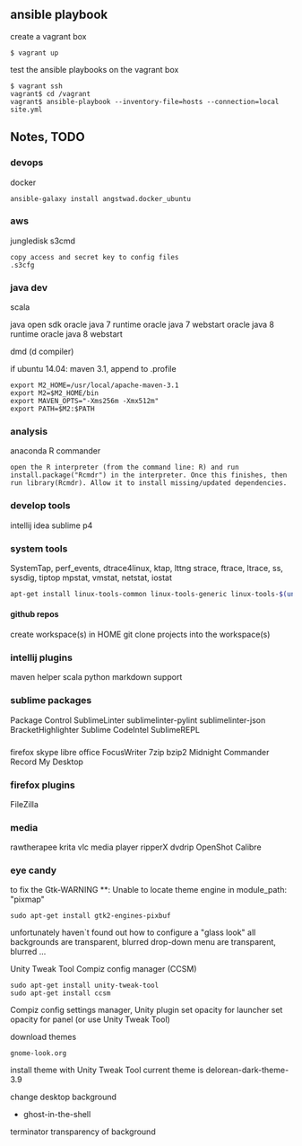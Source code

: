 ## ansible playbook
create a vagrant box
```
$ vagrant up
```

test the ansible playbooks on the vagrant box
```
$ vagrant ssh
vagrant$ cd /vagrant
vagrant$ ansible-playbook --inventory-file=hosts --connection=local site.yml
```

## Notes, TODO

### devops
docker
```
ansible-galaxy install angstwad.docker_ubuntu
```

### aws
jungledisk
s3cmd
```
copy access and secret key to config files
.s3cfg
```

### java dev
scala

java open sdk
oracle java 7 runtime
oracle java 7 webstart
oracle java 8 runtime
oracle java 8 webstart

dmd (d compiler)

if ubuntu 14.04:
	maven 3.1, append to .profile
```
export M2_HOME=/usr/local/apache-maven-3.1
export M2=$M2_HOME/bin
export MAVEN_OPTS="-Xms256m -Xmx512m"
export PATH=$M2:$PATH
```


### analysis
anaconda
R commander
```
open the R interpreter (from the command line: R) and run install.package("Rcmdr") in the interpreter. Once this finishes, then run library(Rcmdr). Allow it to install missing/updated dependencies.
```

### develop tools
intellij idea
sublime
p4

### system tools
SystemTap, perf_events, dtrace4linux, ktap, lttng
strace, ftrace, ltrace, ss, sysdig, tiptop
mpstat, vmstat, netstat, iostat
```bash
apt-get install linux-tools-common linux-tools-generic linux-tools-$(uname -r)
```

#### github repos
create workspace(s) in HOME
git clone projects into the workspace(s)

### intellij plugins
maven helper
scala
python
markdown support

### sublime packages
Package Control
SublimeLinter
sublimelinter-pylint
sublimelinter-json
BracketHighlighter
Sublime CodeIntel
SublimeREPL

### 
firefox
skype
libre office
FocusWriter
7zip
bzip2
Midnight Commander
Record My Desktop

### firefox plugins
FileZilla

### media
rawtherapee
krita
vlc media player
ripperX
dvdrip
OpenShot
Calibre

### eye candy
to fix the 
Gtk-WARNING **: Unable to locate theme engine in module_path: "pixmap"
```
sudo apt-get install gtk2-engines-pixbuf
```


unfortunately haven`t found out how to configure a "glass look"
  all backgrounds are transparent, blurred
  drop-down menu are transparent, blurred
  ...

Unity Tweak Tool
Compiz config manager (CCSM)
```
sudo apt-get install unity-tweak-tool
sudo apt-get install ccsm
```

Compiz config settings manager, Unity plugin
	set opacity for launcher
	set opacity for panel (or use Unity Tweak Tool)


download themes
```
gnome-look.org
```

install theme with Unity Tweak Tool
  current theme is delorean-dark-theme-3.9

change desktop background
* ghost-in-the-shell

terminator
	transparency of background
